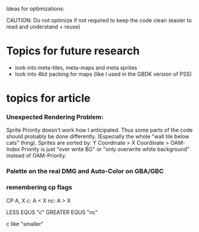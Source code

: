 Ideas for optimizations:

CAUTION: Do not optimize if not required to keep the code clean (easier to read and understand + reuse)

# Topics for future research

- look into meta-tiles, meta-maps and meta sprites
- look into 4bit packing for maps (like I used in the GBDK version of PSS)

# topics for article

### Unexpected Rendering Problem:
Sprite Priority doesn't work how I anticipated. Thus some parts of the code should probably be done differently.
(Especially the whole "wall tile below cats" thing).
Sprites are sorted by: Y Coordinate > X Coordinate > OAM-Index
Priority is just "over write BG" or "only overwrite white background" instead of OAM-Priority.

### Palette on the real DMG and Auto-Color on GBA/GBC

### remembering cp flags
CP A, X
c: A < X
nc: A > X

LESS EQUS "c"
GREATER EQUS "nc"

c like "smaller"